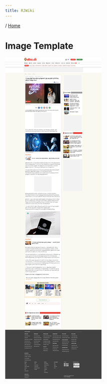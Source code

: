 ```yaml
---
title: RJWiki
---
```


/ [Home](index.md)

# Image Template

![ABC](https://github.com/rajasgs/rjwiki/blob/master/images/teen-founder-1.png?raw=true)

